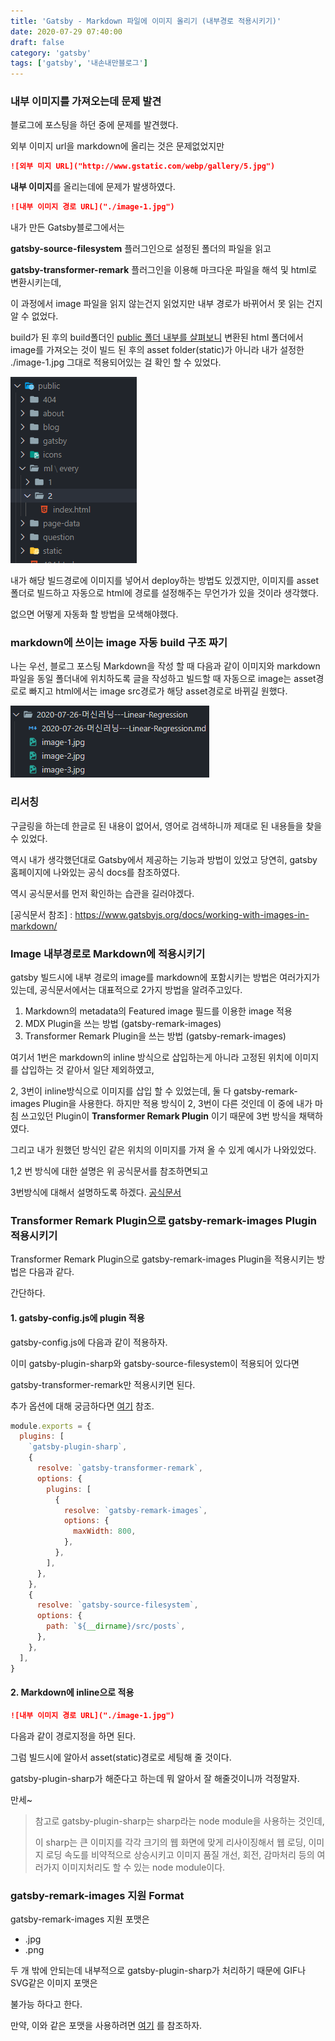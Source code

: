 ```yaml
---
title: 'Gatsby - Markdown 파일에 이미지 올리기 (내부경로 적용시키기)'
date: 2020-07-29 07:40:00
draft: false
category: 'gatsby'
tags: ['gatsby', '내손내만블로그']
---
```


### 내부 이미지를 가져오는데 문제 발견

블로그에 포스팅을 하던 중에 문제를 발견했다.

외부 이미지 url을 markdown에 올리는 것은 문제없었지만

```markdown
![외부 미지 URL]("http://www.gstatic.com/webp/gallery/5.jpg")
```

**내부 이미지**를 올리는데에 문제가 발생하였다.

```markdown
![내부 이미지 경로 URL]("./image-1.jpg")
```

내가 만든 Gatsby블로그에서는

**gatsby-source-filesystem** 플러그인으로 설정된 폴더의 파일을 읽고

**gatsby-transformer-remark** 플러그인을 이용해 마크다운 파일을 해석 및 html로 변환시키는데,

이 과정에서 image 파일을 읽지 않는건지 읽었지만 내부 경로가 바뀌어서 못 읽는 건지 알 수 없었다.

build가 된 후의 build폴더인 <u>public 폴더 내부를 살펴보니</u> 변환된 html 폴더에서 image를 가져오는 것이 빌드 된 후의 asset folder(static)가 아니라 내가 설정한 ./image-1.jpg 그대로 적용되어있는 걸 확인 할 수 있었다.

![image-20200729154157118](.\image-20200729154157118.png)

내가 해당 빌드경로에 이미지를 넣어서 deploy하는 방법도 있겠지만, 이미지를 asset폴더로 빌드하고 자동으로 html에 경로를 설정해주는 무언가가 있을 것이라 생각했다.

없으면 어떻게 자동화 할 방법을 모색해야했다.

### markdown에 쓰이는 image 자동 build 구조 짜기

나는 우선, 블로그 포스팅 Markdown을 작성 할 때 다음과 같이 이미지와 markdown파일을 동일 폴더내에 위치하도록 글을 작성하고 빌드할 때 자동으로 image는 asset경로로 빠지고 html에서는 image src경로가 해당 asset경로로 바뀌길 원했다.

![image-20200729151830923](.\image-20200729151830923.jpg)

### 리서칭

구글링을 하는데 한글로 된 내용이 없어서,
영어로 검색하니까 제대로 된 내용들을 찾을 수 있었다.

역시 내가 생각했던대로 Gatsby에서 제공하는 기능과 방법이 있었고
당연히, gatsby 홈페이지에 나와있는 공식 docs를 참조하였다.

역시 공식문서를 먼저 확인하는 습관을 길러야겠다.

[공식문서 참조] : https://www.gatsbyjs.org/docs/working-with-images-in-markdown/

### Image 내부경로로 Markdown에 적용시키기

gatsby 빌드시에 내부 경로의 image를 markdown에 포함시키는 방법은 여러가지가 있는데, 공식문서에서는 대표적으로 2가지 방법을 알려주고있다.

1. Markdown의 metadata의 Featured image 필드를 이용한 image 적용
2. MDX Plugin을 쓰는 방법 (gatsby-remark-images)
3. Transformer Remark Plugin을 쓰는 방법 (gatsby-remark-images)

여기서 1번은 markdown의 inline 방식으로 삽입하는게 아니라 고정된 위치에 이미지를 삽입하는 것 같아서 일단 제외하였고,

2, 3번이 inline방식으로 이미지를 삽입 할 수 있었는데, 둘 다 gatsby-remark-images Plugin을 사용한다. 하지만 적용 방식이 2, 3번이 다른 것인데 이 중에 내가 마침 쓰고있던 Plugin이 **Transformer Remark Plugin** 이기 때문에 3번 방식을 채택하였다.

그리고 내가 원했던 방식인 같은 위치의 이미지를 가져 올 수 있게 예시가 나와있었다.

1,2 번 방식에 대한 설명은 위 공식문서를 참조하면되고

3번방식에 대해서 설명하도록 하겠다. [공식문서](https://www.gatsbyjs.org/packages/gatsby-remark-images)

### Transformer Remark Plugin으로 gatsby-remark-images Plugin 적용시키기

Transformer Remark Plugin으로 gatsby-remark-images Plugin을 적용시키는 방법은 다음과 같다.

간단하다.

#### 1. gatsby-config.js에 plugin 적용

gatsby-config.js에 다음과 같이 적용하자.

이미 gatsby-plugin-sharp와 gatsby-source-filesystem이 적용되어 있다면

gatsby-transformer-remark만 적용시키면 된다.

추가 옵션에 대해 궁금하다면 [여기](https://www.gatsbyjs.org/packages/gatsby-remark-images/#options) 참조.

```javascript
module.exports = {
  plugins: [
    `gatsby-plugin-sharp`,
    {
      resolve: `gatsby-transformer-remark`,
      options: {
        plugins: [
          {
            resolve: `gatsby-remark-images`,
            options: {
              maxWidth: 800,
            },
          },
        ],
      },
    },
    {
      resolve: `gatsby-source-filesystem`,
      options: {
        path: `${__dirname}/src/posts`,
      },
    },
  ],
}
```

#### 2. Markdown에 inline으로 적용

```markdown
![내부 이미지 경로 URL]("./image-1.jpg")
```

다음과 같이 경로지정을 하면 된다.

그럼 빌드시에 알아서 asset(static)경로로 세팅해 줄 것이다.

gatsby-plugin-sharp가 해준다고 하는데 뭐 알아서 잘 해줄것이니까 걱정말자.

만세~

> 참고로 gatsby-plugin-sharp는 sharp라는 node module을 사용하는 것인데,
>
> 이 sharp는 큰 이미지를 각각 크기의 웹 화면에 맞게 리사이징해서 웹 로딩, 이미지 로딩 속도를
> 비약적으로 상승시키고 이미지 품질 개선, 회전, 감마처리 등의 여러가지 이미지처리도 할 수 있는 node module이다.

### gatsby-remark-images 지원 Format

gatsby-remark-images 지원 포맷은

- .jpg
- .png

두 개 밖에 안되는데 내부적으로 gatsby-plugin-sharp가 처리하기 때문에 GIF나 SVG같은 이미지 포맷은

불가능 하다고 한다.

만약, 이와 같은 포맷을 사용하려면 [여기](https://www.gatsbyjs.org/packages/gatsby-remark-copy-linked-files/) 를 참조하자.
